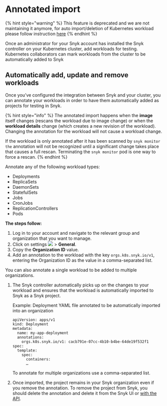 # Annotated import

{% hint style="warning" %}
This feature is deprecated and we are not maintaining it anymore, for auto import/deletion of Kubernetes workload please follow instruction [here](../../../scan-applications/snyk-container/kubernetes-integration/kubernetes-integration-features/automatically-import-and-delete-kubernetes-workload-projects.md)
{% endhint %}

Once an administrator for your Snyk account has installed the Snyk controller on your Kubernetes cluster, add workloads for testing. Kubernetes collaborators can mark workloads from the cluster to be automatically added to Snyk

## Automatically add, update and remove workloads

Once you’ve configured the integration between Snyk and your cluster, you can annotate your workloads in order to have them automatically added as projects for testing in Snyk.

{% hint style="info" %}
The annotated import happens when the **image** itself changes (rescans the workload due to image change) or when the **workload details** change (which creates a new revision of the workload). Changing the annotation for the workload will not cause a workload change.

If the workload is only annotated after it has been scanned by `snyk monitor the` annotation will not be recognized until a significant change takes place that causes a full rescan. Terminating the `snyk monitor` pod is one way to force a rescan.
{% endhint %}

Annotate any of the following workload types:

* Deployments
* ReplicaSets
* DaemonSets
* StatefulSets
* Jobs
* CronJobs
* ReplicationControllers
* Pods

**The steps follow:**

1. Log in to your account and navigate to the relevant group and organization that you want to manage.
2. Click on settings ![](../../../.gitbook/assets/cog\_icon.png) > **General**.
3. Copy the **Organization ID** value.
4. Add an annotation to the workload with the key `orgs.k8s.snyk.io/v1`, entering the Organization ID as the value in a comma-separated list.

You can also annotate a single workload to be added to multiple organizations.

1.  The Snyk controller automatically picks up on the changes to your workload and ensures that the workload is automatically imported to Snyk as a Snyk project.

    Example: Deployment YAML file annotated to be automatically imported into an organization

    ```
    apiVersion: apps/v1
    kind: Deployment
    metadata:
      name: my-app-deployment
      annotations:
        orgs.k8s.snyk.io/v1: cacb791e-07cc-4b10-b4be-64de19f532f1
    spec:
      template:
        spec:
          containers:
          …
    ```

    To annotate for multiple organizations use a comma-separated list.
2. Once imported, the project remains in your Snyk organization even if you remove the annotation. To remove the project from Snyk, you should delete the annotation and delete it from the Snyk UI or [with the API](https://snyk.docs.apiary.io/#reference/projects/individual-project/delete-a-project).
